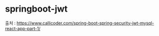 # springboot-jwt

출처 : https://www.callicoder.com/spring-boot-spring-security-jwt-mysql-react-app-part-1/
